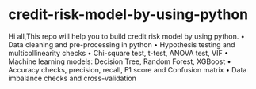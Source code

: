# credit-risk-model-by-using-python
Hi all,This repo will help you to build credit risk model by using python.	• Data cleaning and pre-processing in python
	• Hypothesis testing and multicollinearity checks
	• Chi-square test, t-test, ANOVA test, VIF
	• Machine learning models: Decision Tree, Random Forest, XGBoost
	• Accuracy checks, precision, recall, F1 score and Confusion matrix
	• Data imbalance checks and cross-validation
 


